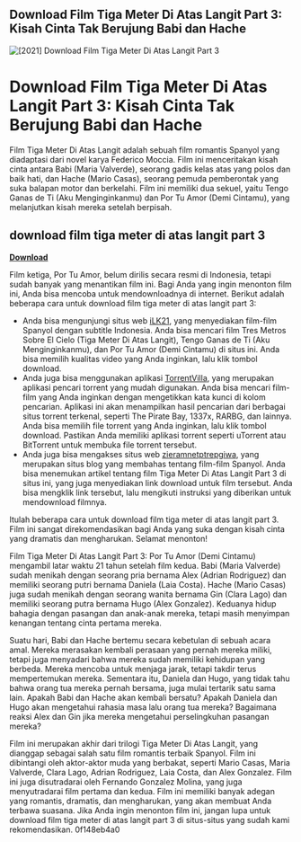 ## Download Film Tiga Meter Di Atas Langit Part 3: Kisah Cinta Tak Berujung Babi dan Hache

 
![\[2021\] Download Film Tiga Meter Di Atas Langit Part 3](https://encrypted-tbn2.gstatic.com/images?q=tbn:ANd9GcS5jbPTT9sHb-5pEiPKsa0HhJoGged6VyaTnQszRUltA6C2GvJngM-Ty6E)

 
# Download Film Tiga Meter Di Atas Langit Part 3: Kisah Cinta Tak Berujung Babi dan Hache
 
Film Tiga Meter Di Atas Langit adalah sebuah film romantis Spanyol yang diadaptasi dari novel karya Federico Moccia. Film ini menceritakan kisah cinta antara Babi (Maria Valverde), seorang gadis kelas atas yang polos dan baik hati, dan Hache (Mario Casas), seorang pemuda pemberontak yang suka balapan motor dan berkelahi. Film ini memiliki dua sekuel, yaitu Tengo Ganas de Ti (Aku Menginginkanmu) dan Por Tu Amor (Demi Cintamu), yang melanjutkan kisah mereka setelah berpisah.
 
## download film tiga meter di atas langit part 3


[**Download**](https://www.google.com/url?q=https%3A%2F%2Ffancli.com%2F2tKl7u&sa=D&sntz=1&usg=AOvVaw3VN8bEVN9FbKFttUJzx45M)

 
Film ketiga, Por Tu Amor, belum dirilis secara resmi di Indonesia, tetapi sudah banyak yang menantikan film ini. Bagi Anda yang ingin menonton film ini, Anda bisa mencoba untuk mendownloadnya di internet. Berikut adalah beberapa cara untuk download film tiga meter di atas langit part 3:
 
- Anda bisa mengunjungi situs web [iLK21](https://37.49.229.132/three-steps-heaven-2010/), yang menyediakan film-film Spanyol dengan subtitle Indonesia. Anda bisa mencari film Tres Metros Sobre El Cielo (Tiga Meter Di Atas Langit), Tengo Ganas de Ti (Aku Menginginkanmu), dan Por Tu Amor (Demi Cintamu) di situs ini. Anda bisa memilih kualitas video yang Anda inginkan, lalu klik tombol download.
- Anda juga bisa menggunakan aplikasi [TorrentVilla](https://play.google.com/store/apps/details?id=com.torrentvilla.torrentvilla&hl=en&gl=US), yang merupakan aplikasi pencari torrent yang mudah digunakan. Anda bisa mencari film-film yang Anda inginkan dengan mengetikkan kata kunci di kolom pencarian. Aplikasi ini akan menampilkan hasil pencarian dari berbagai situs torrent terkenal, seperti The Pirate Bay, 1337x, RARBG, dan lainnya. Anda bisa memilih file torrent yang Anda inginkan, lalu klik tombol download. Pastikan Anda memiliki aplikasi torrent seperti uTorrent atau BitTorrent untuk membuka file torrent tersebut.
- Anda juga bisa mengakses situs web [zieramnetptrepgiwa](https://zieramnetptrepgiwa.wixsite.com/noneswawins/post/download-film-3-meter-diatas-langit-seri-30), yang merupakan situs blog yang membahas tentang film-film Spanyol. Anda bisa menemukan artikel tentang film Tiga Meter Di Atas Langit Part 3 di situs ini, yang juga menyediakan link download untuk film tersebut. Anda bisa mengklik link tersebut, lalu mengikuti instruksi yang diberikan untuk mendownload filmnya.

Itulah beberapa cara untuk download film tiga meter di atas langit part 3. Film ini sangat direkomendasikan bagi Anda yang suka dengan kisah cinta yang dramatis dan mengharukan. Selamat menonton!
  
Film Tiga Meter Di Atas Langit Part 3: Por Tu Amor (Demi Cintamu) mengambil latar waktu 21 tahun setelah film kedua. Babi (Maria Valverde) sudah menikah dengan seorang pria bernama Alex (Adrian Rodriguez) dan memiliki seorang putri bernama Daniela (Laia Costa). Hache (Mario Casas) juga sudah menikah dengan seorang wanita bernama Gin (Clara Lago) dan memiliki seorang putra bernama Hugo (Alex Gonzalez). Keduanya hidup bahagia dengan pasangan dan anak-anak mereka, tetapi masih menyimpan kenangan tentang cinta pertama mereka.
 
Suatu hari, Babi dan Hache bertemu secara kebetulan di sebuah acara amal. Mereka merasakan kembali perasaan yang pernah mereka miliki, tetapi juga menyadari bahwa mereka sudah memiliki kehidupan yang berbeda. Mereka mencoba untuk menjaga jarak, tetapi takdir terus mempertemukan mereka. Sementara itu, Daniela dan Hugo, yang tidak tahu bahwa orang tua mereka pernah bersama, juga mulai tertarik satu sama lain. Apakah Babi dan Hache akan kembali bersatu? Apakah Daniela dan Hugo akan mengetahui rahasia masa lalu orang tua mereka? Bagaimana reaksi Alex dan Gin jika mereka mengetahui perselingkuhan pasangan mereka?
 
Film ini merupakan akhir dari trilogi Tiga Meter Di Atas Langit, yang dianggap sebagai salah satu film romantis terbaik Spanyol. Film ini dibintangi oleh aktor-aktor muda yang berbakat, seperti Mario Casas, Maria Valverde, Clara Lago, Adrian Rodriguez, Laia Costa, dan Alex Gonzalez. Film ini juga disutradarai oleh Fernando Gonzalez Molina, yang juga menyutradarai film pertama dan kedua. Film ini memiliki banyak adegan yang romantis, dramatis, dan mengharukan, yang akan membuat Anda terbawa suasana. Jika Anda ingin menonton film ini, jangan lupa untuk download film tiga meter di atas langit part 3 di situs-situs yang sudah kami rekomendasikan.
 0f148eb4a0

